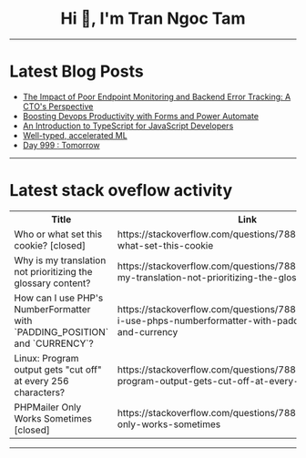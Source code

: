 <h1 align="center">Hi 👋, I'm Tran Ngoc Tam</h1>

---

# Latest Blog Posts 
<!-- BLOG-POST-LIST:START -->
- [The Impact of Poor Endpoint Monitoring and Backend Error Tracking: A CTO&#39;s Perspective](https://dev.to/irhose/the-impact-of-poor-endpoint-monitoring-and-backend-error-tracking-a-ctos-perspective-2ma2)
- [Boosting Devops Productivity with Forms and Power Automate](https://dev.to/arindam0310018/boosting-devops-productivity-with-forms-and-power-automate-2e63)
- [An Introduction to TypeScript for JavaScript Developers](https://dev.to/media_geneous/an-introduction-to-typescript-for-javascript-developers-l63)
- [Well-typed, accelerated ML](https://dev.to/joelberkeley/well-typed-accelerated-ml-alpha-5cme)
- [Day 999 : Tomorrow](https://dev.to/dwane/day-999-tomorrow-4hdm)
<!-- BLOG-POST-LIST:END -->

---

# Latest stack oveflow activity
<table>
  <tr><th>Title</th><th>Link</th></tr>
  <!-- STACKOVERFLOW:START --><tr><td>Who or what set this cookie? [closed]</td><td>https://stackoverflow.com/questions/78809263/who-or-what-set-this-cookie</td></tr><tr><td>Why is my translation not prioritizing the glossary content?</td><td>https://stackoverflow.com/questions/78809248/why-is-my-translation-not-prioritizing-the-glossary-content</td></tr><tr><td>How can I use PHP&#39;s NumberFormatter with `PADDING_POSITION` and `CURRENCY`?</td><td>https://stackoverflow.com/questions/78809218/how-can-i-use-phps-numberformatter-with-padding-position-and-currency</td></tr><tr><td>Linux: Program output gets &quot;cut off&quot; at every 256 characters?</td><td>https://stackoverflow.com/questions/78809186/linux-program-output-gets-cut-off-at-every-256-characters</td></tr><tr><td>PHPMailer Only Works Sometimes [closed]</td><td>https://stackoverflow.com/questions/78809058/phpmailer-only-works-sometimes</td></tr><!-- STACKOVERFLOW:END -->
</table>

---


